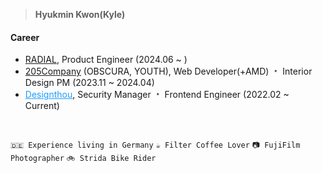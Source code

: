 > <b>Hyukmin Kwon(Kyle)</b>


#### Career 
- <a href="https://lazykyle.me/works" target="_blank">RADIAL</a>, Product Engineer (2024.06 ~ )
- <a href="https://205company.com/" target="_blank">205Company</a> (OBSCURA, YOUTH), Web Developer(+AMD) ﹡ Interior Design PM (2023.11 ~ 2024.04)
- <a href="https://designthou.com" target="_blank" style="color:#1C9EFF;">Designthou</a>, Security Manager ﹡ Frontend Engineer (2022.02 ~ Current)

<br/> 

`🇩🇪 Experience living in Germany` `☕️ Filter Coffee Lover` `📷 FujiFilm Photographer` `🚲 Strida Bike Rider`

